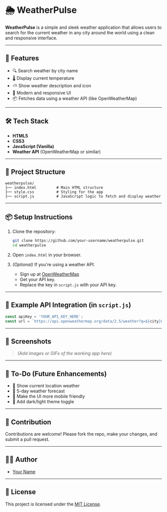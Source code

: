 # 🌦️ WeatherPulse

**WeatherPulse** is a simple and sleek weather application that allows users to search for the current weather in any city around the world using a clean and responsive interface.

---

## 🚀 Features

- 🔍 Search weather by city name
- 🌡️ Display current temperature
- ⛅ Show weather description and icon
- 🎨 Modern and responsive UI
- 📦 Fetches data using a weather API (like OpenWeatherMap)

---

## 🛠️ Tech Stack

- **HTML5**
- **CSS3**
- **JavaScript (Vanilla)**
- **Weather API** (OpenWeatherMap or similar)

---

## 📁 Project Structure

```
weatherpulse/
├── index.html         # Main HTML structure
├── style.css          # Styling for the app
├── script.js          # JavaScript logic to fetch and display weather
```

---

## 📦 Setup Instructions

1. Clone the repository:
   ```bash
   git clone https://github.com/your-username/weatherpulse.git
   cd weatherpulse
   ```

2. Open `index.html` in your browser.

3. *(Optional)* If you're using a weather API:
   - Sign up at [OpenWeatherMap](https://openweathermap.org/)
   - Get your API key.
   - Replace the key in `script.js` with your API key.

---

## 🔑 Example API Integration (in `script.js`)

```javascript
const apiKey = 'YOUR_API_KEY_HERE';
const url = `https://api.openweathermap.org/data/2.5/weather?q=${city}&appid=${apiKey}&units=metric`;
```

---

## 📸 Screenshots

> *(Add images or GIFs of the working app here)*

---

## 📌 To-Do (Future Enhancements)

- 📍 Show current location weather
- 📆 5-day weather forecast
- 📱 Make the UI more mobile friendly
- 🌙 Add dark/light theme toggle

---

## 🤝 Contribution

Contributions are welcome! Please fork the repo, make your changes, and submit a pull request.

---

## 🧑‍💻 Author

- [Your Name](https://github.com/your-username)

---

## 📄 License

This project is licensed under the [MIT License](LICENSE).

